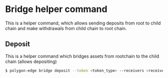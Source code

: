 # Bridge helper command

This is a helper command, which allows sending deposits from root to child chain and make withdrawals from child chain to root chain.

## Deposit
This is a helper command which bridges assets from rootchain to the child chain (allows depositing)

```bash
$ polygon-edge bridge deposit --token <token_type> --receivers <receivers_addresses> --amounts <amounts>
```